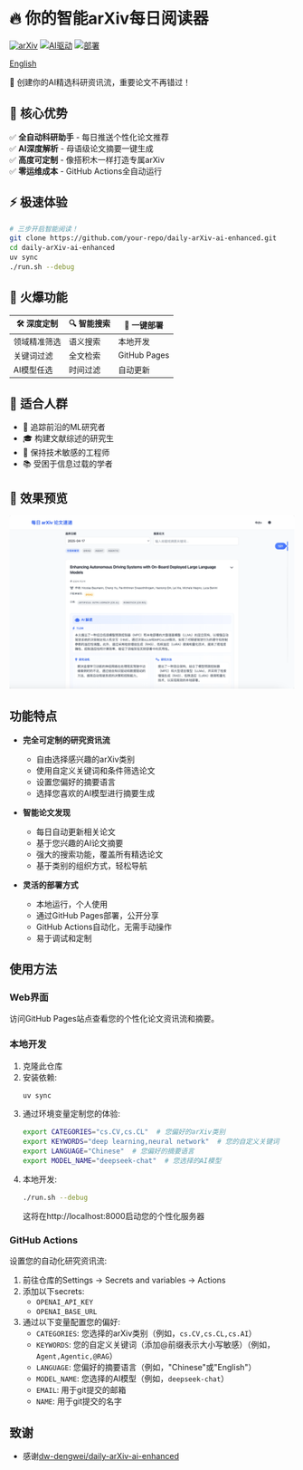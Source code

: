 # 🔥 你的智能arXiv每日阅读器
[![arXiv](https://img.shields.io/badge/arXiv-每日精选-red.svg)](https://arxiv.org/)
[![AI驱动](https://img.shields.io/badge/AI%20驱动-DeepSeek-blue.svg)](https://deepseek.com/)
[![部署](https://img.shields.io/badge/部署-GitHub%20Pages-green.svg)](https://pages.github.com/)

[English](./README.md)

📌 创建你的AI精选科研资讯流，重要论文不再错过！

## 🚀 核心优势
✅ **全自动科研助手** - 每日推送个性化论文推荐  
✅ **AI深度解析** - 母语级论文摘要一键生成  
✅ **高度可定制** - 像搭积木一样打造专属arXiv  
✅ **零运维成本** - GitHub Actions全自动运行

## ⚡ 极速体验
```bash
# 三步开启智能阅读！
git clone https://github.com/your-repo/daily-arXiv-ai-enhanced.git
cd daily-arXiv-ai-enhanced
uv sync
./run.sh --debug
```

## 🌟 火爆功能
| 🛠️ 深度定制 | 🔍 智能搜索 | 🚀 一键部署 |
|-------------|-------------|-------------|
| 领域精准筛选 | 语义搜索    | 本地开发    |
| 关键词过滤   | 全文检索    | GitHub Pages|
| AI模型任选   | 时间过滤    | 自动更新    |

## 🎯 适合人群
- 🧠 追踪前沿的ML研究者
- 🎓 构建文献综述的研究生
- 🤖 保持技术敏感的工程师
- 📚 受困于信息过载的学者

## 📸 效果预览
![webpage](./img/page_zh.png)

## 功能特点

- **完全可定制的研究资讯流**
  - 自由选择感兴趣的arXiv类别
  - 使用自定义关键词和条件筛选论文
  - 设置您偏好的摘要语言
  - 选择您喜欢的AI模型进行摘要生成

- **智能论文发现**
  - 每日自动更新相关论文
  - 基于您兴趣的AI论文摘要
  - 强大的搜索功能，覆盖所有精选论文
  - 基于类别的组织方式，轻松导航

- **灵活的部署方式**
  - 本地运行，个人使用
  - 通过GitHub Pages部署，公开分享
  - GitHub Actions自动化，无需手动操作
  - 易于调试和定制

## 使用方法

### Web界面
访问GitHub Pages站点查看您的个性化论文资讯流和摘要。

### 本地开发
1. 克隆此仓库
2. 安装依赖:
   ```bash
   uv sync
   ```
3. 通过环境变量定制您的体验:
   ```bash
   export CATEGORIES="cs.CV,cs.CL"  # 您偏好的arXiv类别
   export KEYWORDS="deep learning,neural network"  # 您的自定义关键词
   export LANGUAGE="Chinese"  # 您偏好的摘要语言
   export MODEL_NAME="deepseek-chat"  # 您选择的AI模型
   ```
4. 本地开发:
   ```bash
   ./run.sh --debug
   ```
   这将在http://localhost:8000启动您的个性化服务器

### GitHub Actions
设置您的自动化研究资讯流:

1. 前往仓库的Settings -> Secrets and variables -> Actions
2. 添加以下secrets:
   - `OPENAI_API_KEY`
   - `OPENAI_BASE_URL`
3. 通过以下变量配置您的偏好:
   - `CATEGORIES`: 您选择的arXiv类别（例如，`cs.CV,cs.CL,cs.AI`）
   - `KEYWORDS`: 您的自定义关键词（添加@前缀表示大小写敏感）（例如，`Agent,Agentic,@RAG`）
   - `LANGUAGE`: 您偏好的摘要语言（例如，"Chinese"或"English"）
   - `MODEL_NAME`: 您选择的AI模型（例如，`deepseek-chat`）
   - `EMAIL`: 用于git提交的邮箱
   - `NAME`: 用于git提交的名字

## 致谢

- 感谢[dw-dengwei/daily-arXiv-ai-enhanced](https://github.com/dw-dengwei/daily-arXiv-ai-enhanced) 